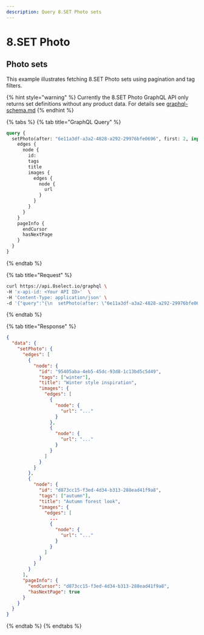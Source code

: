 ```yaml
---
description: Query 8.SET Photo sets
---
```


# 8.SET Photo

## Photo sets

This example illustrates fetching 8.SET Photo sets using pagination and tag filters.

{% hint style="warning" %}
Currently the 8.SET Photo GraphQL API only returns set definitions without any product data. For details see [graphql-schema.md](../general/graphql-schema.md "mention")
{% endhint %}

{% tabs %}
{% tab title="GraphQL Query" %}
```graphql
query {
  setPhoto(after: "6e11a3df-a3a2-4828-a292-29976bfe0696", first: 2, input: {queryType: TAGS, value: {exclude: ["summer"], include: []}}) {
    edges {
      node {
        id:
        tags
        title
        images {
          edges {
            node {
              url
            }
          }
        }
      }
    }
    pageInfo {
      endCursor
      hasNextPage
    }
  }
}

```
{% endtab %}

{% tab title="Request" %}
```bash
curl https://api.8select.io/graphql \
-H 'x-api-id: <Your API ID>'  \
-H 'Content-Type: application/json' \
-d '{"query":"{\n  setPhoto(after: \"6e11a3df-a3a2-4828-a292-29976bfe0696\", first: 2, input: {queryType: TAGS, value: {exclude: [\"summer\"], include: []}}) {\n    edges {\n      node {\n        id\n        tags\n        title\n        images {\n          edges {\n            node {\n              url\n            }\n          }\n        }\n      }\n    }\n    pageInfo {\n      endCursor\n      hasNextPage\n    }\n  }\n}\n"}'
```
{% endtab %}

{% tab title="Response" %}
```json
{
  "data": {
    "setPhoto": {
      "edges": [
        {
          "node": {
            "id": "95405aba-4eb5-45dc-93d8-1c13bd5c5d49",
            "tags": ["winter"],
            "title": "Winter style inspiration",
            "images": {
              "edges": [
                {
                  "node": {
                    "url": "..."
                  }
                },
                {
                  "node": {
                    "url": "..."
                  }
                }
              ]
            }
          }
        },
        {
          "node": {
            "id": "d873cc15-f3ed-4d34-b313-288ead41f9a8",
            "tags": ["autumn"],
            "title": "Autumn forest look",
            "images": {
              "edges": [
                ...
                {
                  "node": {
                    "url": "..."
                  }
                }
              ]
            }
          }
        }
      ],
      "pageInfo": {
        "endCursor": "d873cc15-f3ed-4d34-b313-288ead41f9a8",
        "hasNextPage": true
      }
    }
  }
}
```
{% endtab %}
{% endtabs %}
